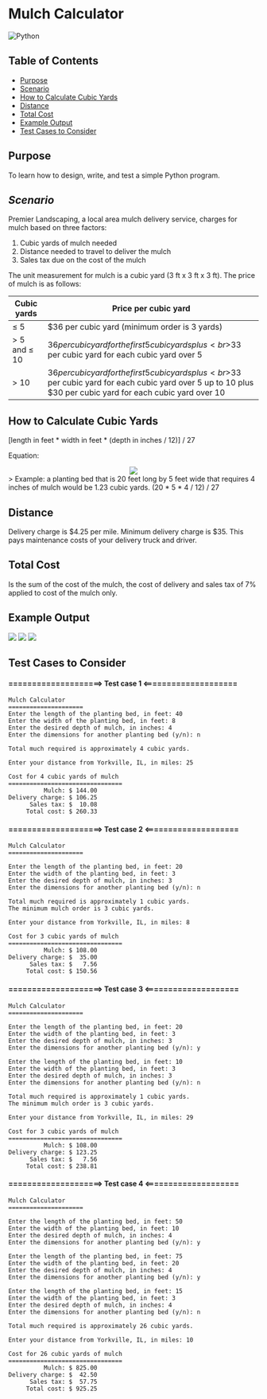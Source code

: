 # Mulch Calculator
![Python](https://img.shields.io/badge/python-3670A0?style=for-the-badge&logo=python&logoColor=ffdd54)
## Table of Contents
+ [Purpose](https://github.com/mcmunchie/mulch-calculator#purpose)
+ [Scenario](https://github.com/mcmunchie/mulch-calculator#scenario)
+ [How to Calculate Cubic Yards](https://github.com/mcmunchie/mulch-calculator#how-to-calculate-cubic-yards)
+ [Distance](https://github.com/mcmunchie/mulch-calculator#distance)
+ [Total Cost](https://github.com/mcmunchie/mulch-calculator#total-cost)
+ [Example Output](https://github.com/mcmunchie/mulch-calculator#example-output)
+ [Test Cases to Consider](https://github.com/mcmunchie/mulch-calculator#test-cases-to-consider)

## Purpose
To learn how to design, write, and test a simple Python program.
## _Scenario_
Premier Landscaping, a local area mulch delivery service, charges for mulch based on three factors: 
1. Cubic yards of mulch needed
2. Distance needed to travel to deliver the mulch
3. Sales tax due on the cost of the mulch

The unit measurement for mulch is a cubic yard (3 ft x 3 ft x 3 ft). The price of mulch is as follows:

| Cubic yards | Price per cubic yard |
| --- | --- |
| ≤ 5 | $36 per cubic yard (minimum order is 3 yards) |
| > 5 and ≤ 10 | $36 per cubic yard for the first 5 cubic yards plus<br>$33 per cubic yard for each cubic yard over 5 |
| > 10 | $36 per cubic yard for the first 5 cubic yards plus<br>$33 per cubic yard for each cubic yard over 5 up to 10 plus<br>$30 per cubic yard for each cubic yard over 10 |

## How to Calculate Cubic Yards
[length in feet * width in feet * (depth in inches / 12)] / 27

Equation:
<!-- $$
l * w * (d/12)/27
$$ --> 

<div align="center"><img style="background: white;" src="svg\G3XhS5asJo.svg"></div>
> Example: a planting bed that is 20 feet long by 5 feet wide that requires 4 inches of mulch would be 1.23 cubic yards. (20 * 5 * 4 / 12) / 27 

## Distance
Delivery charge is $4.25 per mile. Minimum delivery charge is $35. This pays maintenance costs of your delivery truck and driver.
## Total Cost
Is the sum of the cost of the mulch, the cost of delivery and sales tax of 7% applied to cost of the mulch only.

## Example Output
<img src=img\mulch-one-bed.png />
<img src=img\mulch-multi-bed.png />
<img src=img\mulch-test.png />

## Test Cases to Consider
#### ====================> Test case 1 <====================
```` 
Mulch Calculator
=====================
Enter the length of the planting bed, in feet: 40
Enter the width of the planting bed, in feet: 8
Enter the desired depth of mulch, in inches: 4
Enter the dimensions for another planting bed (y/n): n

Total much required is approximately 4 cubic yards.

Enter your distance from Yorkville, IL, in miles: 25

Cost for 4 cubic yards of mulch
================================
          Mulch: $ 144.00
Delivery charge: $ 106.25
      Sales tax: $  10.08
     Total cost: $ 260.33 
````

#### ====================> Test case 2 <====================
````
Mulch Calculator
=====================

Enter the length of the planting bed, in feet: 20
Enter the width of the planting bed, in feet: 3
Enter the desired depth of mulch, in inches: 3
Enter the dimensions for another planting bed (y/n): n

Total much required is approximately 1 cubic yards.
The minimum mulch order is 3 cubic yards.

Enter your distance from Yorkville, IL, in miles: 8

Cost for 3 cubic yards of mulch
================================
          Mulch: $ 108.00
Delivery charge: $  35.00
      Sales tax: $   7.56
     Total cost: $ 150.56 
````

#### ====================> Test case 3 <====================
````
Mulch Calculator
=====================

Enter the length of the planting bed, in feet: 20
Enter the width of the planting bed, in feet: 3
Enter the desired depth of mulch, in inches: 3
Enter the dimensions for another planting bed (y/n): y

Enter the length of the planting bed, in feet: 10
Enter the width of the planting bed, in feet: 3
Enter the desired depth of mulch, in inches: 3
Enter the dimensions for another planting bed (y/n): n

Total much required is approximately 1 cubic yards.
The minimum mulch order is 3 cubic yards.

Enter your distance from Yorkville, IL, in miles: 29

Cost for 3 cubic yards of mulch
================================
          Mulch: $ 108.00
Delivery charge: $ 123.25
      Sales tax: $   7.56
     Total cost: $ 238.81 
````

#### ====================> Test case 4 <====================
````
Mulch Calculator
=====================

Enter the length of the planting bed, in feet: 50
Enter the width of the planting bed, in feet: 10
Enter the desired depth of mulch, in inches: 4
Enter the dimensions for another planting bed (y/n): y

Enter the length of the planting bed, in feet: 75
Enter the width of the planting bed, in feet: 20
Enter the desired depth of mulch, in inches: 4
Enter the dimensions for another planting bed (y/n): y

Enter the length of the planting bed, in feet: 15
Enter the width of the planting bed, in feet: 3
Enter the desired depth of mulch, in inches: 4
Enter the dimensions for another planting bed (y/n): n

Total much required is approximately 26 cubic yards.

Enter your distance from Yorkville, IL, in miles: 10

Cost for 26 cubic yards of mulch
================================
          Mulch: $ 825.00
Delivery charge: $  42.50
      Sales tax: $  57.75
     Total cost: $ 925.25 
````
